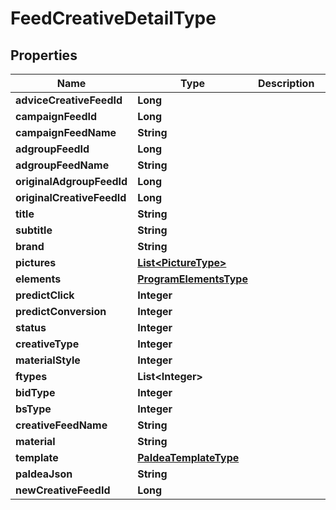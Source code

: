 

# FeedCreativeDetailType


## Properties

Name | Type | Description | Notes
------------ | ------------- | ------------- | -------------
**adviceCreativeFeedId** | **Long** |  |  [optional]
**campaignFeedId** | **Long** |  |  [optional]
**campaignFeedName** | **String** |  |  [optional]
**adgroupFeedId** | **Long** |  |  [optional]
**adgroupFeedName** | **String** |  |  [optional]
**originalAdgroupFeedId** | **Long** |  |  [optional]
**originalCreativeFeedId** | **Long** |  |  [optional]
**title** | **String** |  |  [optional]
**subtitle** | **String** |  |  [optional]
**brand** | **String** |  |  [optional]
**pictures** | [**List&lt;PictureType&gt;**](PictureType.md) |  |  [optional]
**elements** | [**ProgramElementsType**](ProgramElementsType.md) |  |  [optional]
**predictClick** | **Integer** |  |  [optional]
**predictConversion** | **Integer** |  |  [optional]
**status** | **Integer** |  |  [optional]
**creativeType** | **Integer** |  |  [optional]
**materialStyle** | **Integer** |  |  [optional]
**ftypes** | **List&lt;Integer&gt;** |  |  [optional]
**bidType** | **Integer** |  |  [optional]
**bsType** | **Integer** |  |  [optional]
**creativeFeedName** | **String** |  |  [optional]
**material** | **String** |  |  [optional]
**template** | [**PaIdeaTemplateType**](PaIdeaTemplateType.md) |  |  [optional]
**paIdeaJson** | **String** |  |  [optional]
**newCreativeFeedId** | **Long** |  |  [optional]



